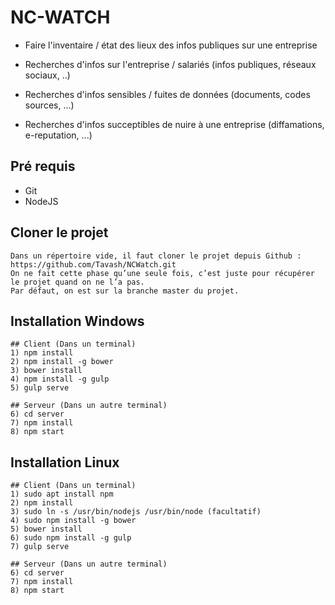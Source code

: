 # NC-WATCH

- Faire l'inventaire / état des lieux des infos publiques sur une entreprise 

- Recherches d'infos sur l'entreprise / salariés (infos publiques, réseaux sociaux, ..) 

- Recherches d'infos sensibles / fuites de données (documents, codes sources, ...) 

- Recherches d'infos succeptibles de nuire à une entreprise (diffamations, e-reputation, ...)

## Pré requis

- Git
- NodeJS

## Cloner le projet

	Dans un répertoire vide, il faut cloner le projet depuis Github : https://github.com/Tavash/NCWatch.git	
	On ne fait cette phase qu’une seule fois, c’est juste pour récupérer le projet quand on ne l’a pas.
	Par défaut, on est sur la branche master du projet.

## Installation Windows

	## Client (Dans un terminal)
	1) npm install
	2) npm install -g bower
	3) bower install
	4) npm install -g gulp
	5) gulp serve

	## Serveur (Dans un autre terminal)
	6) cd server
	7) npm install
	8) npm start


## Installation Linux
	
	## Client (Dans un terminal)
	1) sudo apt install npm
	2) npm install
	3) sudo ln -s /usr/bin/nodejs /usr/bin/node (facultatif)
	4) sudo npm install -g bower
	5) bower install
	6) sudo npm install -g gulp
	7) gulp serve
	
	## Serveur (Dans un autre terminal)
	6) cd server
	7) npm install
	8) npm start
